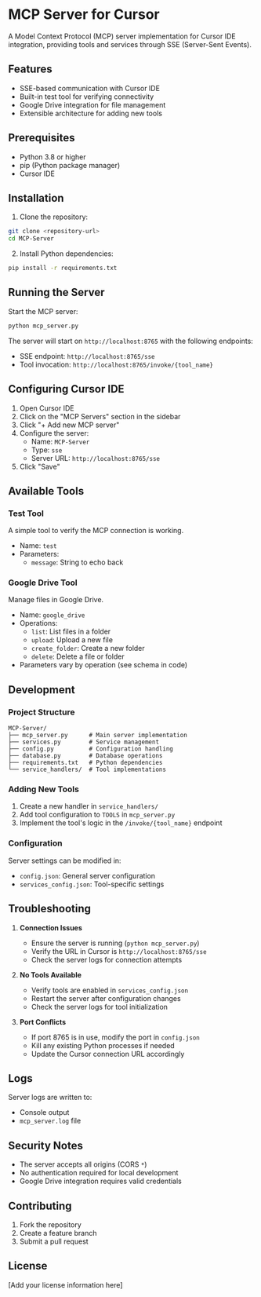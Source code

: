 # MCP Server for Cursor

A Model Context Protocol (MCP) server implementation for Cursor IDE integration, providing tools and services through SSE (Server-Sent Events).

## Features

- SSE-based communication with Cursor IDE
- Built-in test tool for verifying connectivity
- Google Drive integration for file management
- Extensible architecture for adding new tools

## Prerequisites

- Python 3.8 or higher
- pip (Python package manager)
- Cursor IDE

## Installation

1. Clone the repository:
```bash
git clone <repository-url>
cd MCP-Server
```

2. Install Python dependencies:
```bash
pip install -r requirements.txt
```

## Running the Server

Start the MCP server:
```bash
python mcp_server.py
```

The server will start on `http://localhost:8765` with the following endpoints:
- SSE endpoint: `http://localhost:8765/sse`
- Tool invocation: `http://localhost:8765/invoke/{tool_name}`

## Configuring Cursor IDE

1. Open Cursor IDE
2. Click on the "MCP Servers" section in the sidebar
3. Click "+ Add new MCP server"
4. Configure the server:
   - Name: `MCP-Server`
   - Type: `sse`
   - Server URL: `http://localhost:8765/sse`
5. Click "Save"

## Available Tools

### Test Tool
A simple tool to verify the MCP connection is working.
- Name: `test`
- Parameters:
  - `message`: String to echo back

### Google Drive Tool
Manage files in Google Drive.
- Name: `google_drive`
- Operations:
  - `list`: List files in a folder
  - `upload`: Upload a new file
  - `create_folder`: Create a new folder
  - `delete`: Delete a file or folder
- Parameters vary by operation (see schema in code)

## Development

### Project Structure
```
MCP-Server/
├── mcp_server.py      # Main server implementation
├── services.py        # Service management
├── config.py          # Configuration handling
├── database.py        # Database operations
├── requirements.txt   # Python dependencies
└── service_handlers/  # Tool implementations
```

### Adding New Tools

1. Create a new handler in `service_handlers/`
2. Add tool configuration to `TOOLS` in `mcp_server.py`
3. Implement the tool's logic in the `/invoke/{tool_name}` endpoint

### Configuration

Server settings can be modified in:
- `config.json`: General server configuration
- `services_config.json`: Tool-specific settings

## Troubleshooting

1. **Connection Issues**
   - Ensure the server is running (`python mcp_server.py`)
   - Verify the URL in Cursor is `http://localhost:8765/sse`
   - Check the server logs for connection attempts

2. **No Tools Available**
   - Verify tools are enabled in `services_config.json`
   - Restart the server after configuration changes
   - Check the server logs for tool initialization

3. **Port Conflicts**
   - If port 8765 is in use, modify the port in `config.json`
   - Kill any existing Python processes if needed
   - Update the Cursor connection URL accordingly

## Logs

Server logs are written to:
- Console output
- `mcp_server.log` file

## Security Notes

- The server accepts all origins (CORS `*`)
- No authentication required for local development
- Google Drive integration requires valid credentials

## Contributing

1. Fork the repository
2. Create a feature branch
3. Submit a pull request

## License

[Add your license information here] 